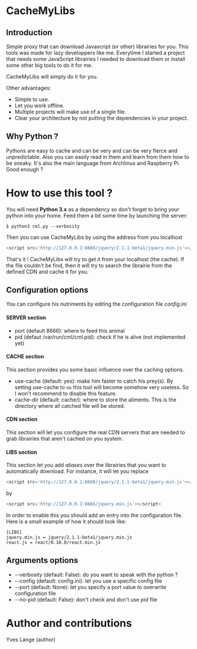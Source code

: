 CacheMyLibs
===========

Introduction
------------
Simple proxy that can download Javascript (or other) librairies for you.
This tools was made for lazy developpers like me. Everytime I started a project
that needs some JavaScript librairies I needed to download them or install some
other big tools to do it for me.

CacheMyLibs will simply do it for you.

Other advantages:
- Simple to use.
- Let you work offline.
- Multiple projects will make use of a single file.
- Clear your architecture by not putting the dependencies in your project.

Why Python ?
------------
Pythons are easy to cache and can be very and can be very fierce and unpredictable.
Also you can easily read in them and learn from them how to be sneaky. It's also
the main language from Archlinux and Raspberry Pi. Good enough ?


How to use this tool ?
======================
You will need **Python 3.x** as a dependency so don't forget to bring your
python into your home. Feed them a bit some time by launching the server:

```shell
$ python3 cml.py --verbosity
```

Then you can use CacheMyLibs by using the address from you localhost
```javascript
<script src='http://127.0.0.1:8666/jquery/2.1.1-beta1/jquery.min.js'></script>
```

That's it ! CacheMyLibs will try to get it from your localhost (the cache). If the
file couldn't be find, then it will try to search the librairie from the defined
CDN and cache it for you.

Configuration options
---------------------
You can configure his nutriments by editing the configuration file *config.ini*

#### SERVER section
* port (default 8666): where to feed this animal
* pid (defaut /var/run/cml/cml.pid): check if he is alive (not implemented yet)

#### CACHE section
This section provides you some basic influence over the caching options.
* use-cache (default: yes): make him faster to catch his prey(s). By setting use-cache to `no` this tool will become somehow very useless. So I won't recommend to disable this feature.
* cache-dir (default: cache/): where to store the aliments. This is the directory where all catched file will be stored.

#### CDN section
This section will let you configure the real CDN servers that are needed to grab librairies that aren't cached
on you system.

#### LIBS section
This section let you add *aliases* over the librairies that you want
to automatically download. For instance, it will let you replace
```javascript
<script src='http://127.0.0.1:8666/jquery/2.1.1-beta1/jquery.min.js'></script>
```
by
```javascript
<script src='http://127.0.0.1:8666/jquery.min.js'></script>
```
In order to enable this you should add an entry into the configuration file. Here is a small
example of how it should look like:

```config
[LIBS]
jquery.min.js = jquery/2.1.1-beta1/jquery.min.js
react.js = react/0.10.0/react.min.js
```

Arguments options
-----------------
* --verbosity (default: False): do you want to speak with the python ?
* --config (default: config.ini): let you use a specific config file
* --port (default: None): let you specify a port value to overwrite configuration file
* --no-pid (default: False): don't check and don't use pid file

Author and contributions
=======================
Yves Lange (author)


